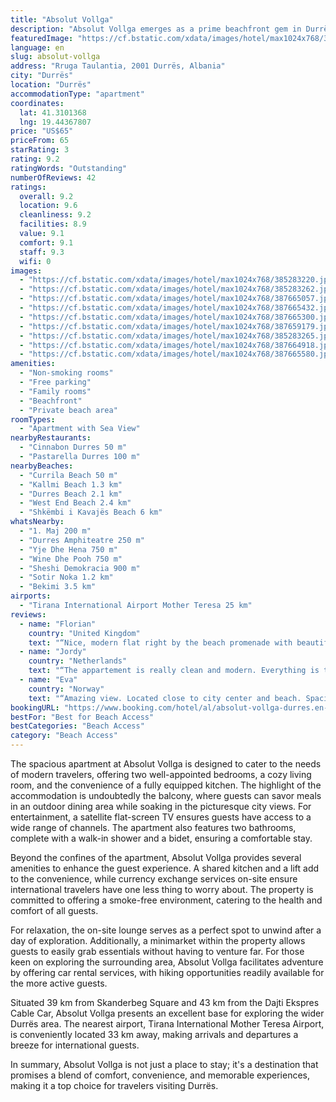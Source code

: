 ```yaml
---
title: "Absolut Vollga"
description: "Absolut Vollga emerges as a prime beachfront gem in Durrës, boasting an enviable position just 200 meters from Currila Beach and a short distance from the vibrant Kallmi Beach."
featuredImage: "https://cf.bstatic.com/xdata/images/hotel/max1024x768/385283220.jpg?k=65100341c0b860f2e064e9c791febafc9b0b96ba80d3893c88b0ba49fb3646b0&o=&hp=1"
language: en
slug: absolut-vollga
address: "Rruga Taulantia, 2001 Durrës, Albania"
city: "Durrës"
location: "Durrës"
accommodationType: "apartment"
coordinates:
  lat: 41.3101368
  lng: 19.44367807
price: "US$65"
priceFrom: 65
starRating: 3
rating: 9.2
ratingWords: "Outstanding"
numberOfReviews: 42
ratings:
  overall: 9.2
  location: 9.6
  cleanliness: 9.2
  facilities: 8.9
  value: 9.1
  comfort: 9.1
  staff: 9.3
  wifi: 0
images:
  - "https://cf.bstatic.com/xdata/images/hotel/max1024x768/385283220.jpg?k=65100341c0b860f2e064e9c791febafc9b0b96ba80d3893c88b0ba49fb3646b0&o=&hp=1"
  - "https://cf.bstatic.com/xdata/images/hotel/max1024x768/385283262.jpg?k=aabd3be872e5caf601a8bf168f000f15680ab95c9ece14947afdc5d26252ce8b&o=&hp=1"
  - "https://cf.bstatic.com/xdata/images/hotel/max1024x768/387665057.jpg?k=abfedd3faee48fe5e06d806de0d82861d52f6530a0cd47f401567da34202a43e&o=&hp=1"
  - "https://cf.bstatic.com/xdata/images/hotel/max1024x768/387665432.jpg?k=f0be62edcfbb7573f18b1c24d5941c34b53f4a624b55aa219b0c543a52f103ca&o=&hp=1"
  - "https://cf.bstatic.com/xdata/images/hotel/max1024x768/387665300.jpg?k=1645307a810bb8d5538fd373d9c170ad380f73d5d997c21a6f54497c2659115d&o=&hp=1"
  - "https://cf.bstatic.com/xdata/images/hotel/max1024x768/387659179.jpg?k=6912412a932ec5762d7a83f3b5345e921ae96299daf8483c0184d0feb46e1881&o=&hp=1"
  - "https://cf.bstatic.com/xdata/images/hotel/max1024x768/385283265.jpg?k=85f0e0d8a32efbb78611682d686f0389c048e13c36c04d92c2a4c6bebebb2cee&o=&hp=1"
  - "https://cf.bstatic.com/xdata/images/hotel/max1024x768/387664918.jpg?k=a285772a127406e01c18bae5b7c5ae5b68f0862cb0178ec972d8cee00be181ba&o=&hp=1"
  - "https://cf.bstatic.com/xdata/images/hotel/max1024x768/387665580.jpg?k=2db9a8f008a78d1ec953c8a842c370f5f58bb478ac57b704311e6b568f88f107&o=&hp=1"
amenities:
  - "Non-smoking rooms"
  - "Free parking"
  - "Family rooms"
  - "Beachfront"
  - "Private beach area"
roomTypes:
  - "Apartment with Sea View"
nearbyRestaurants:
  - "Cinnabon Durres 50 m"
  - "Pastarella Durres 100 m"
nearbyBeaches:
  - "Currila Beach 50 m"
  - "Kallmi Beach 1.3 km"
  - "Durres Beach 2.1 km"
  - "West End Beach 2.4 km"
  - "Shkëmbi i Kavajës Beach 6 km"
whatsNearby:
  - "1. Maj 200 m"
  - "Durres Amphiteatre 250 m"
  - "Yje Dhe Hena 750 m"
  - "Wine Dhe Pooh 750 m"
  - "Sheshi Demokracia 900 m"
  - "Sotir Noka 1.2 km"
  - "Bekimi 3.5 km"
airports:
  - "Tirana International Airport Mother Teresa 25 km"
reviews:
  - name: "Florian"
    country: "United Kingdom"
    text: "“Nice, modern flat right by the beach promenade with beautiful views. The owner put a lot of effort into decorating the flat and everything seems good quality. The beds are super comfortable and the entire flat was very clean.”"
  - name: "Jordy"
    country: "Netherlands"
    text: "“The appartement is really clean and modern. Everything is taking w”"
  - name: "Eva"
    country: "Norway"
    text: "“Amazing view. Located close to city center and beach. Spacious apartment. Nice balcony. Good working AC in every room.”"
bookingURL: "https://www.booking.com/hotel/al/absolut-vollga-durres.en-gb.html?aid=8035640"
bestFor: "Best for Beach Access"
bestCategories: "Beach Access"
category: "Beach Access"
---
```


The spacious apartment at Absolut Vollga is designed to cater to the needs of modern travelers, offering two well-appointed bedrooms, a cozy living room, and the convenience of a fully equipped kitchen. The highlight of the accommodation is undoubtedly the balcony, where guests can savor meals in an outdoor dining area while soaking in the picturesque city views. For entertainment, a satellite flat-screen TV ensures guests have access to a wide range of channels. The apartment also features two bathrooms, complete with a walk-in shower and a bidet, ensuring a comfortable stay.

Beyond the confines of the apartment, Absolut Vollga provides several amenities to enhance the guest experience. A shared kitchen and a lift add to the convenience, while currency exchange services on-site ensure international travelers have one less thing to worry about. The property is committed to offering a smoke-free environment, catering to the health and comfort of all guests.

For relaxation, the on-site lounge serves as a perfect spot to unwind after a day of exploration. Additionally, a minimarket within the property allows guests to easily grab essentials without having to venture far. For those keen on exploring the surrounding area, Absolut Vollga facilitates adventure by offering car rental services, with hiking opportunities readily available for the more active guests.

Situated 39 km from Skanderbeg Square and 43 km from the Dajti Ekspres Cable Car, Absolut Vollga presents an excellent base for exploring the wider Durrës area. The nearest airport, Tirana International Mother Teresa Airport, is conveniently located 33 km away, making arrivals and departures a breeze for international guests.

In summary, Absolut Vollga is not just a place to stay; it's a destination that promises a blend of comfort, convenience, and memorable experiences, making it a top choice for travelers visiting Durrës.